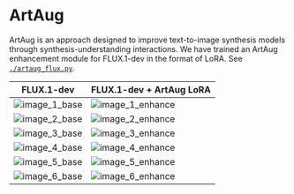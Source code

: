 # ArtAug

ArtAug is an approach designed to improve text-to-image synthesis models through synthesis-understanding interactions. We have trained an ArtAug enhancement module for FLUX.1-dev in the format of LoRA. See [`./artaug_flux.py`](./artaug_flux.py).

|FLUX.1-dev|FLUX.1-dev + ArtAug LoRA|
|-|-|
|![image_1_base](https://github.com/user-attachments/assets/e1d5c505-b423-45fe-be01-25c2758f5417)|![image_1_enhance](https://github.com/user-attachments/assets/335908e3-d0bd-41c2-9d99-d10528a2d719)|
|![image_2_base](https://github.com/user-attachments/assets/7f38e8d4-3c62-492e-bd96-be60f0855037)|![image_2_enhance](https://github.com/user-attachments/assets/ae3a1daf-7a7c-44fd-bdbc-1d2a83bc3de3)|
|![image_3_base](https://github.com/user-attachments/assets/e2ae4879-9202-45d6-9df7-fbcbd2093d19)|![image_3_enhance](https://github.com/user-attachments/assets/4df6e5b9-65de-408b-88c6-51db39aad801)|
|![image_4_base](https://github.com/user-attachments/assets/dbc65387-60df-4a18-b1bb-45eaa5be5c1d)|![image_4_enhance](https://github.com/user-attachments/assets/fc19860d-3e28-468b-b013-8745255ac6db)|
|![image_5_base](https://github.com/user-attachments/assets/bb65c1ba-c0c6-4d3b-b3ef-bdbbb5f03a48)|![image_5_enhance](https://github.com/user-attachments/assets/03570c62-9a0b-428f-8c86-6e01c1421202)|
|![image_6_base](https://github.com/user-attachments/assets/18e9a4e7-2afd-4ca9-bc49-7736042c25dc)|![image_6_enhance](https://github.com/user-attachments/assets/aa73571f-098a-4e65-9eda-b9729ba379cd)|
